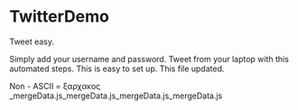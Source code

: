 # TwitterDemo
Tweet easy.

Simply add your username and password.
Tweet from your laptop with this automated steps.
This is easy to set up.
This file updated.

Non - ASCII = ξαρχακος _mergeData.js_mergeData.js_mergeData.js_mergeData.js
